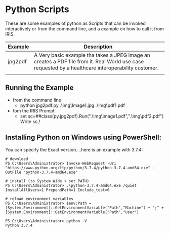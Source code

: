 # Python Scripts

These are some examples of python as Scripts that can be invoked interactively or from the command line, and a example on how to call it from IRIS.

| Example | Description                                                  |
| ------- | ------------------------------------------------------------ |
| jpg2pdf | A Very basic example tha takes a JPEG image an creates a PDF file from it. Real World use case requested by a healthcare interoperability customer. |
|         |                                                              |



## Running the Example

* from the command line
  *  python jpg2pdf.py .\img\Image1.jpg  .\img\pdf1.pdf
* fom the IRIS Prompt
  * set sc=##class(py.jpg2pdf).Run(".\img\image1.pdf",".\img\pdf2.pdf")
    Write sc,!

## Installing Python on Windows using PowerShell:

You can specify the Exact version....here is an example with 3.7.4:

```
# download
PS C:\Users\Administrator> Invoke-WebRequest -Uri "https://www.python.org/ftp/python/3.7.4/python-3.7.4-amd64.exe" -OutFile "python-3.7.4-amd64.exe" 

# install (to System Wide + set PATH)
PS C:\Users\Administrator> .\python-3.7.4-amd64.exe /quiet InstallAllUsers=1 PrependPath=1 Include_test=0 

# reload environment variables
PS C:\Users\Administrator> $env:Path = [System.Environment]::GetEnvironmentVariable("Path","Machine") + ";" + [System.Environment]::GetEnvironmentVariable("Path","User") 

PS C:\Users\Administrator> python -V 
Python 3.7.4
```



